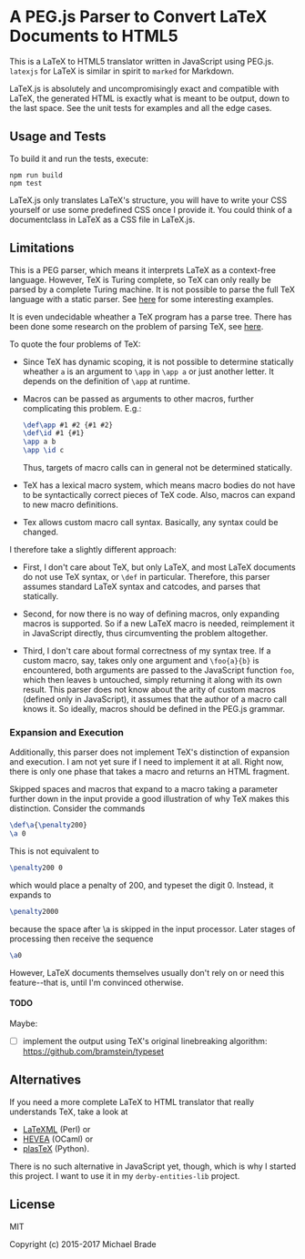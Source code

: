 # A PEG.js Parser to Convert LaTeX Documents to HTML5

This is a LaTeX to HTML5 translator written in JavaScript using PEG.js. `latexjs` for LaTeX is similar in spirit
to `marked` for Markdown.

LaTeX.js is absolutely and uncompromisingly exact and compatible with LaTeX, the generated HTML is exactly what
is meant to be output, down to the last space. See the unit tests for examples and all the edge cases.


## Usage and Tests

To build it and run the tests, execute:
```
npm run build
npm test
```

LaTeX.js only translates LaTeX's structure, you will have to write your CSS yourself or use some predefined CSS once I
provide it. You could think of a documentclass in LaTeX as a CSS file in LaTeX.js.


## Limitations

This is a PEG parser, which means it interprets LaTeX as a context-free language. However, TeX is Turing complete, so TeX
can only really be parsed by a complete Turing machine. It is not possible to parse the full TeX language with a static
parser. See [here](https://tex.stackexchange.com/questions/4201/is-there-a-bnf-grammar-of-the-tex-language) for some interesting
examples.

It is even undecidable wheather a TeX program has a parse tree. There has been done some research on the problem
of parsing TeX, see [here](http://www.mathematik.uni-marburg.de/~seba/publications/sle10.pdf).

To quote the four problems of TeX:

* Since TeX has dynamic scoping, it is not possible to determine statically wheather `a` is an argument to `\app` in `\app a`
  or just another letter. It depends on the definition of `\app` at runtime.

* Macros can be passed as arguments to other macros, further complicating this problem. E.g.:
  ```tex
  \def\app #1 #2 {#1 #2}
  \def\id #1 {#1}
  \app a b
  \app \id c
  ```
  Thus, targets of macro calls can in general not be determined statically.

* TeX has a lexical macro system, which means macro bodies do not have to be syntactically correct pieces of TeX code. Also,
  macros can expand to new macro definitions.

* Tex allows custom macro call syntax. Basically, any syntax could be changed.


I therefore take a slightly different approach:

* First, I don't care about TeX, but only LaTeX, and most LaTeX documents do not use TeX syntax, or `\def` in particular.
  Therefore, this parser assumes standard LaTeX syntax and catcodes, and parses that statically.

* Second, for now there is no way of defining macros, only expanding macros is supported. So if a new LaTeX macro is
  needed, reimplement it in JavaScript directly, thus circumventing the problem altogether.

* Third, I don't care about formal correctness of my syntax tree. If a custom macro, say, takes only one argument and
  `\foo{a}{b}` is encountered, both arguments are passed to the JavaScript function `foo`, which then leaves `b`
  untouched, simply returning it along with its own result. This parser does not know about the arity of custom macros
  (defined only in JavaScript), it assumes that the author of a macro call knows it. So ideally, macros should be
  defined in the PEG.js grammar.



### Expansion and Execution

Additionally, this parser does not implement TeX's distinction of expansion and execution. I am not yet sure
if I need to implement it at all. Right now, there is only one phase that takes a macro and returns an HTML fragment.

Skipped spaces and macros that expand to a macro taking a parameter further down in the input provide a good
illustration of why TeX makes this distinction. Consider the commands
```tex
\def\a{\penalty200}
\a 0
```
This is not equivalent to
```tex
\penalty200 0
```
which would place a penalty of 200, and typeset the digit 0. Instead, it expands to
```tex
\penalty2000
```
because the space after \a is skipped in the input processor. Later stages of processing then receive the sequence
```tex
\a0
```
However, LaTeX documents themselves usually don't rely on or need this feature--that is, until I'm convinced otherwise.



#### TODO

Maybe:

 * [ ] implement the output using TeX's original linebreaking algorithm: https://github.com/bramstein/typeset




## Alternatives

If you need a more complete LaTeX to HTML translator that really understands TeX, take a look at

* [LaTeXML](https://github.com/brucemiller/LaTeXML) (Perl) or
* [HEVEA](http://hevea.inria.fr/) (OCaml) or
* [plasTeX](https://github.com/tiarno/plastex) (Python).

There is no such alternative in JavaScript yet, though, which is why I started this project. I want to use it in my
`derby-entities-lib` project.


## License

MIT

Copyright (c) 2015-2017 Michael Brade
